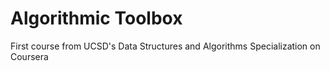 # Algorithmic Toolbox
First course from UCSD's Data Structures and Algorithms Specialization on Coursera
